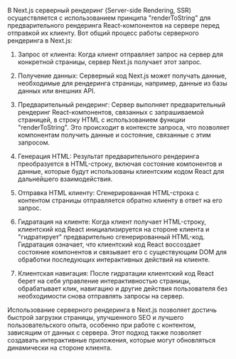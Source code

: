 В Next.js серверный рендеринг (Server-side Rendering, SSR) осуществляется с использованием принципа "renderToString" для предварительного рендеринга React-компонентов на сервере перед отправкой их клиенту. Вот общий процесс работы серверного рендеринга в Next.js:

1. Запрос от клиента: Когда клиент отправляет запрос на сервер для конкретной страницы, сервер Next.js получает этот запрос.

2. Получение данных: Серверный код Next.js может получать данные, необходимые для рендеринга страницы, например, данные из базы данных или внешних API.

3. Предварительный рендеринг: Сервер выполняет предварительный рендеринг React-компонентов, связанных с запрашиваемой страницей, в строку HTML с использованием функции "renderToString". Это происходит в контексте запроса, что позволяет компонентам получить данные и состояние, связанные с этим запросом.

4. Генерация HTML: Результат предварительного рендеринга преобразуется в HTML-строку, включая состояние компонентов и данные, которые будут использованы клиентским кодом React для дальнейшего взаимодействия.

5. Отправка HTML клиенту: Сгенерированная HTML-строка с контентом страницы отправляется обратно клиенту в ответ на его запрос.

6. Гидратация на клиенте: Когда клиент получает HTML-строку, клиентский код React инициализируется на стороне клиента и "гидратирует" предварительно сгенерированный HTML-код. Гидратация означает, что клиентский код React воссоздает состояние компонентов и связывает его с существующим DOM для обработки последующих интерактивных действий на клиенте.

7. Клиентская навигация: После гидратации клиентский код React берет на себя управление интерактивностью страницы, обрабатывает клик, навигацию и другие действия пользователя без необходимости снова отправлять запросы на сервер.

Использование серверного рендеринга в Next.js позволяет достичь быстрой загрузки страницы, улучшенного SEO и лучшего пользовательского опыта, особенно при работе с контентом, зависящим от данных с сервера. Этот подход также позволяет создавать интерактивные приложения, которые могут обновляться динамически на стороне клиента.
